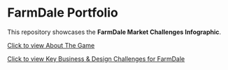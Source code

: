 # FarmDale Portfolio

This repository showcases the **FarmDale Market Challenges Infographic**.

[Click to view About The Game](MarketAndNiche.html)

[Click to view Key Business & Design Challenges for FarmDale](infographic.html)

